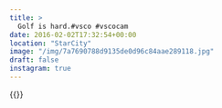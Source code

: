 ```yaml
---
title: >
  Golf is hard.#vsco #vscocam
date: 2016-02-02T17:32:54+00:00
location: "StarCity"
image: "/img/7a7690788d9135de0d96c84aae289118.jpg"
draft: false
instagram: true
---
```


{{<photo src="/img/7a7690788d9135de0d96c84aae289118.jpg">}}
